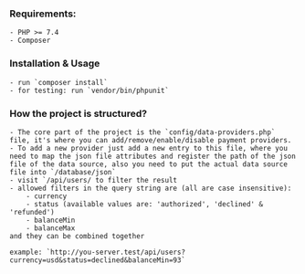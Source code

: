 ### Requirements:
    - PHP >= 7.4
    - Composer

### Installation & Usage
    - run `composer install`
    - for testing: run `vendor/bin/phpunit`

### How the project is structured?
    - The core part of the project is the `config/data-providers.php` file, it's where you can add/remove/enable/disable payment providers.
    - To add a new provider just add a new entry to this file, where you need to map the json file attributes and register the path of the json file of the data source, also you need to put the actual data source file into `/database/json`
    - visit `/api/users/ to filter the result
    - allowed filters in the query string are (all are case insensitive):
        - currency
        - status (available values are: 'authorized', 'declined' & 'refunded')
        - balanceMin
        - balanceMax
    and they can be combined together

    example: `http://you-server.test/api/users?currency=usd&status=declined&balanceMin=93`